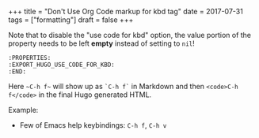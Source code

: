 +++
title = "Don't Use Org Code markup for kbd tag"
date = 2017-07-31
tags = ["formatting"]
draft = false
+++

Note that to disable the "use code for kbd" option, the value portion
of the property needs to be left **empty** instead of setting to `nil`!

```text
:PROPERTIES:
:EXPORT_HUGO_USE_CODE_FOR_KBD:
:END:
```

Here `~C-h f~` will show up as `` `C-h f` `` in Markdown and then
`<code>C-h f</code>` in the final Hugo generated HTML.

Example:

-   Few of Emacs help keybindings: `C-h f`, `C-h v`

<!--listend-->
